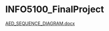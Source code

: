 # INFO5100_FinalProject
[AED_SEQUENCE_DIAGRAM.docx](https://github.com/Amretasre002762670/INFO5100_FinalProject/files/10204008/AED_SEQUENCE_DIAGRAM.docx)

